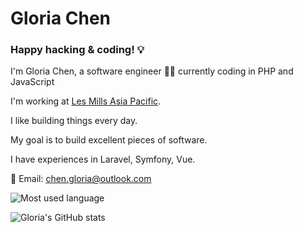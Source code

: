 # Gloria Chen


### Happy hacking & coding! 💡

I'm Gloria Chen, a software engineer 👩‍💻 currently coding in PHP and JavaScript

I'm working at <a href="https://www.lesmills.com.au/" target="_blank">Les Mills Asia Pacific</a>. 

I like building things every day.

My goal is to build excellent pieces of software.

I have experiences in Laravel, Symfony, Vue.

:email: Email: chen.gloria@outlook.com

<div>

![Most used language](https://github-readme-stats.vercel.app/api/top-langs/?username=chen-gloria&layout=compact&bg_color=151515&title_color=fff&text_color=9f9f9f)
  
![Gloria's GitHub stats](https://github-readme-stats.vercel.app/api/?username=chen-gloria&count_private=true&show_icons=true&title_color=fff&icon_color=0613f9&text_color=9f9f9f&bg_color=151515)

</div>
